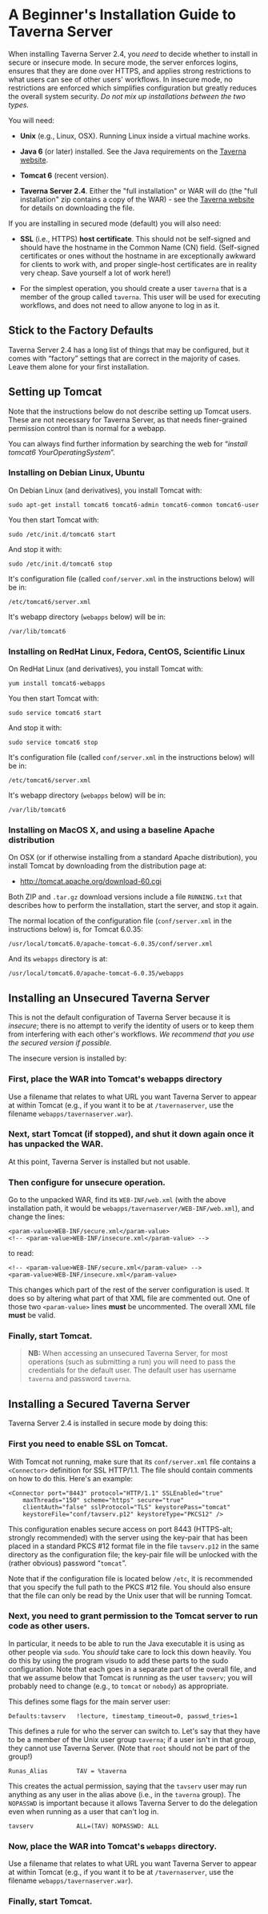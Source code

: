 A Beginner's Installation Guide to Taverna Server
=================================================

When installing Taverna Server 2.4, you *need* to decide whether to
install in secure or insecure mode. In secure mode, the server
enforces logins, ensures that they are done over HTTPS, and applies
strong restrictions to what users can see of other users'
workflows. In insecure mode, no restrictions are enforced which
simplifies configuration but greatly reduces the overall system
security. *Do not mix up installations between the two types.*

You will need:

* **Unix** (e.g., Linux, OSX). Running Linux inside a virtual machine
  works.

* **Java 6** (or later) installed. See the Java requirements on the
  [Taverna website](http://www.taverna.org.uk/download/workbench/system-requirements/).

* **Tomcat 6** (recent version).

* **Taverna Server 2.4**. Either the "full installation" or WAR will do
  (the "full installation" zip contains a copy of the WAR) - see the
  [Taverna website](http://www.taverna.org.uk/download/server/2-4/) for details on downloading the file.

If you are installing in secured mode (default) you will also need:

* **SSL** (i.e., HTTPS) **host certificate**. This should not be
  self-signed and should have the hostname in the Common Name (CN)
  field. (Self-signed certificates or ones without the hostname in are
  exceptionally awkward for clients to work with, and proper
  single-host certificates are in reality very cheap. Save yourself a
  lot of work here!)

* For the simplest operation, you should create a user `taverna` that is
  a member of the group called `taverna`. This user will be used for
  executing workflows, and does not need to allow anyone to log in as
  it.

Stick to the Factory Defaults
-----------------------------

Taverna Server 2.4 has a long list of things that may be configured,
but it comes with “factory” settings that are correct in the majority
of cases. Leave them alone for your first installation.

Setting up Tomcat
-----------------

Note that the instructions below do not describe setting up Tomcat
users. These are not necessary for Taverna Server, as that needs
finer-grained permission control than is normal for a webapp.

You can always find further information by searching the web for
“_install tomcat6 YourOperatingSystem_”.

### Installing on Debian Linux, Ubuntu

On Debian Linux (and derivatives), you install Tomcat with:

    sudo apt-get install tomcat6 tomcat6-admin tomcat6-common tomcat6-user

You then start Tomcat with:

    sudo /etc/init.d/tomcat6 start

And stop it with:

    sudo /etc/init.d/tomcat6 stop

It's configuration file (called `conf/server.xml` in the instructions below) will be in:

    /etc/tomcat6/server.xml

It's webapp directory (`webapps` below) will be in:

    /var/lib/tomcat6

### Installing on RedHat Linux, Fedora, CentOS, Scientific Linux

On RedHat Linux (and derivatives), you install Tomcat with:

    yum install tomcat6-webapps

You then start Tomcat with:

    sudo service tomcat6 start

And stop it with:

    sudo service tomcat6 stop

It's configuration file (called `conf/server.xml` in the instructions below) will be in:

    /etc/tomcat6/server.xml

It's webapp directory (`webapps` below) will be in:

    /var/lib/tomcat6

### Installing on MacOS X, and using a baseline Apache distribution

On OSX (or if otherwise installing from a standard Apache
distribution), you install Tomcat by downloading from the distribution
page at:

* http://tomcat.apache.org/download-60.cgi

Both ZIP and `.tar.gz` download versions include a file `RUNNING.txt`
that describes how to perform the installation, start the server, and
stop it again.

The normal location of the configuration file (`conf/server.xml` in
the instructions below) is, for Tomcat 6.0.35:

    /usr/local/tomcat6.0/apache-tomcat-6.0.35/conf/server.xml

And its `webapps` directory is at:

    /usr/local/tomcat6.0/apache-tomcat-6.0.35/webapps

Installing an Unsecured Taverna Server
--------------------------------------

This is not the default configuration of Taverna Server because it is
_insecure_; there is no attempt to verify the identity of users or to
keep them from interfering with each other's workflows. _We recommend
that you use the secured version if possible._

The insecure version is installed by:

### First, place the WAR into Tomcat's webapps directory

Use a filename that relates to what URL you want Taverna Server to
appear at within Tomcat (e.g., if you want it to be at
`/tavernaserver`, use the filename `webapps/tavernaserver.war`).

### Next, start Tomcat (if stopped), and shut it down again once it has unpacked the WAR.

At this point, Taverna Server is installed but not usable.

### Then configure for unsecure operation.

Go to the unpacked WAR, find its `WEB-INF/web.xml` (with the above
installation path, it would be
`webapps/tavernaserver/WEB-INF/web.xml`), and change the lines:

    <param-value>WEB-INF/secure.xml</param-value>
    <!-- <param-value>WEB-INF/insecure.xml</param-value> -->

to read:

    <!-- <param-value>WEB-INF/secure.xml</param-value> -->
    <param-value>WEB-INF/insecure.xml</param-value>

This changes which part of the rest of the server configuration is
used. It does so by altering what part of that XML file are commented
out. One of those two `<param-value>` lines **must** be
uncommented. The overall XML file **must** be valid.

### Finally, start Tomcat.

> **NB:** When accessing an unsecured Taverna Server, for most
    operations (such as submitting a run) you will need to pass the
    credentials for the default user. The default user has username
    `taverna` and password `taverna`.

Installing a Secured Taverna Server
-----------------------------------
Taverna Server 2.4 is installed in secure mode by doing this:

### First you need to enable SSL on Tomcat.

With Tomcat not running, make sure that its `conf/server.xml` file
contains a `<Connector>` definition for SSL HTTP/1.1. The file should
contain comments on how to do this. Here's an example:

    <Connector port="8443" protocol="HTTP/1.1" SSLEnabled="true"
        maxThreads="150" scheme="https" secure="true"
        clientAuth="false" sslProtocol="TLS" keystorePass="tomcat"
        keystoreFile="conf/tavserv.p12" keystoreType="PKCS12" />

This configuration enables secure access on port 8443 (HTTPS-alt;
strongly recommended) with the server using the key-pair that has been
placed in a standard PKCS #12 format file in the file `tavserv.p12` in
the same directory as the configuration file; the key-pair file will
be unlocked with the (rather obvious) password “`tomcat`”.

Note that if the configuration file is located below `/etc`, it is
recommended that you specify the full path to the PKCS #12 file. You
should also ensure that the file can only be read by the Unix user
that will be running Tomcat.

### Next, you need to grant permission to the Tomcat server to run code as other users.

In particular, it needs to be able to run the Java executable it is
using as other people via `sudo`. You _should_ take care to lock this
down heavily. You do this by using the program visudo to add these
parts to the sudo configuration. Note that each goes in a separate
part of the overall file, and that we assume below that Tomcat is
running as the user `tavserv`; you will probably need to change (e.g.,
to `tomcat` or `nobody`) as appropriate.

This defines some flags for the main server user:

    Defaults:tavserv   !lecture, timestamp_timeout=0, passwd_tries=1

This defines a rule for who the server can switch to. Let's say that
they have to be a member of the Unix user group `taverna`; if a user
isn't in that group, they cannot use Taverna Server. (Note that `root`
should not be part of the group!)

    Runas_Alias        TAV = %taverna

This creates the actual permission, saying that the `tavserv` user may
run anything as any user in the alias above (i.e., in the `taverna`
group). The `NOPASSWD` is important because it allows Taverna Server
to do the delegation even when running as a user that can't log in.

    tavserv            ALL=(TAV) NOPASSWD: ALL

### Now, place the WAR into Tomcat's `webapps` directory.

Use a filename that relates to what URL you want Taverna Server to
appear at within Tomcat (e.g., if you want it to be at
`/tavernaserver`, use the filename `webapps/tavernaserver.war`).

### Finally, start Tomcat.

